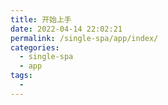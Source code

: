 ```yaml
---
title: 开始上手
date: 2022-04-14 22:02:21
permalink: /single-spa/app/index/
categories:
  - single-spa
  - app
tags:
  - 
---
```




